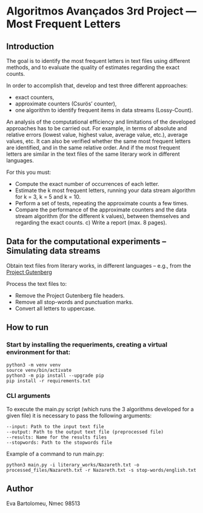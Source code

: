 # Algoritmos Avançados 3rd Project — Most Frequent Letters

## Introduction

The goal is to identify the most frequent letters in text files using different methods, and to evaluate the quality of estimates regarding the exact counts.

In order to accomplish that, develop and test three different approaches:
* exact counters,
* approximate counters (Csurös’ counter),
* one algorithm to identify frequent items in data streams (Lossy-Count).

An analysis of the computational efficiency and limitations of the developed approaches has to be carried out.
For example, in terms of absolute and relative errors (lowest value, highest value, average value, etc.), average values, etc.
It can also be verified whether the same most frequent letters are identified, and in the same relative order.
And if the most frequent letters are similar in the text files of the same literary work in different languages.

For this you must:
* Compute the exact number of occurrences of each letter.
* Estimate the k most frequent letters, running your data stream algorithm for k = 3, k = 5 and k = 10.
* Perform a set of tests, repeating the approximate counts a few times.
* Compare the performance of the approximate counters and the data stream algorithm (for the different k values), between themselves and regarding the exact counts. c) Write a report (max. 8 pages).

## Data for the computational experiments – Simulating data streams

Obtain text files from literary works, in different languages – e.g., from the [Project Gutenberg](https://www.gutenberg.org/) 

Process the text files to:
* Remove the Project Gutenberg file headers.
* Remove all stop-words and punctuation marks.
* Convert all letters to uppercase.

## How to run

### Start by installing the requeriments, creating a virtual environment for that:
```
python3 -m venv venv
source venv/bin/activate
python3 -m pip install --upgrade pip
pip install -r requirements.txt
```

### CLI arguments 

To execute the main.py script (which runs the 3 algorithms developed for a given file) it is necessary to pass the following arguments:
```
--input: Path to the input text file
--output: Path to the output text file (preprocessed file)
--results: Name for the results files
--stopwords: Path to the stopwords file
```

Example of a command to run main.py:
```
python3 main.py -i literary_works/Nazareth.txt -o processed_files/Nazareth.txt -r Nazareth.txt -s stop-words/english.txt
```

## Author
Eva Bartolomeu, Nmec 98513